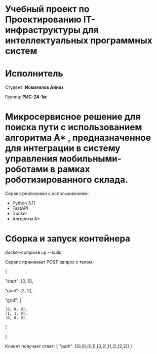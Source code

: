 # Учебный проект по Проектированию IT-инфраструктуры для интеллектуальных программных систем

# Исполнитель
Студент:  **Исмагилов Айназ**

Группа:   **РИС-24-1м**

# Микросервисное решение для поиска пути c использованием алгоритма A* , предназначенное для интеграции в систему управления мобильными-роботами в рамках роботизированного склада.

Сервис реализован с использованием:
- Python 3.11
- FastAPI
- Docker
- Алгоритм A*

# Сборка и запуск контейнера
docker-compose up --build

Сервис принимает POST-запрос с телом:

{

  "start": [0, 0],
  
  "goal": [2, 2],
  
  "grid": [
  
    [0, 0, 0],
    [1, 1, 0],
    [0, 0, 0]
    
  ]
  
}


Клиент получает ответ:
{
  "path": [[0,0],[0,1],[0,2],[1,2],[2,2]]
}
